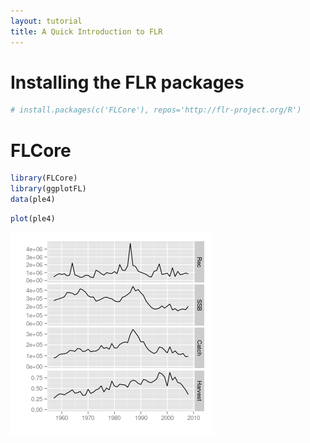 ```yaml
---
layout: tutorial
title: A Quick Introduction to FLR
---
```





# Installing the FLR packages




```r
# install.packages(c('FLCore'), repos='http://flr-project.org/R')
```



# FLCore



```r
library(FLCore)
library(ggplotFL)
data(ple4)
```



```r
plot(ple4)
```

![plot of chunk unnamed-chunk-3](figure/unnamed-chunk-3.png) 

